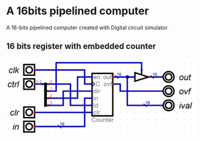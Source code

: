 # A 16bits pipelined computer

A 16-bits pipelined computer created with Digital circuit simulator.

## 16 bits register with embedded counter

![16 bits register](images/register-16bits.png)
